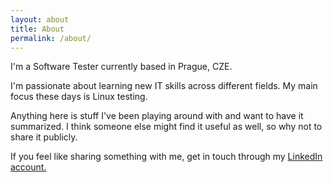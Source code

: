 ```yaml
---
layout: about
title: About
permalink: /about/
---
```


I'm a Software Tester currently based in Prague, CZE.

I'm passionate about learning new IT skills across different fields. My main focus these days is Linux testing.

Anything here is stuff I've been playing around with and want to have it summarized. I think someone else might find it useful as well, 
so why not to share it publicly.

If you feel like sharing something with me, get in touch through my [LinkedIn account.](https://www.linkedin.com/in/pavelsaman/)
